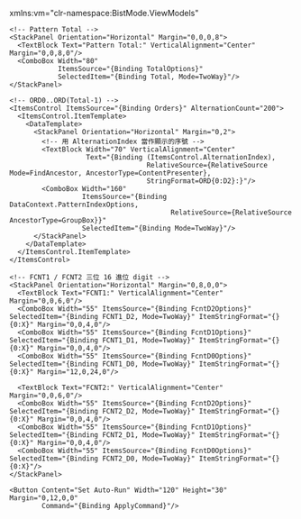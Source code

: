 xmlns:vm="clr-namespace:BistMode.ViewModels"

<GroupBox Header="Auto-Run Config"
          Visibility="{Binding IsAutoRunConfigVisible,
                               Converter={StaticResource BoolToVisibilityConverter}}"
          Margin="0,12,0,0">
  <!-- 整個群組直接綁 AutoRunVM 當 DataContext -->
  <StackPanel Margin="12" DataContext="{Binding AutoRunVM}">

    <!-- Pattern Total -->
    <StackPanel Orientation="Horizontal" Margin="0,0,0,8">
      <TextBlock Text="Pattern Total:" VerticalAlignment="Center" Margin="0,0,8,0"/>
      <ComboBox Width="80"
                ItemsSource="{Binding TotalOptions}"
                SelectedItem="{Binding Total, Mode=TwoWay}"/>
    </StackPanel>

    <!-- ORD0..ORD(Total-1) -->
    <ItemsControl ItemsSource="{Binding Orders}" AlternationCount="200">
      <ItemsControl.ItemTemplate>
        <DataTemplate>
          <StackPanel Orientation="Horizontal" Margin="0,2">
            <!-- 用 AlternationIndex 當作顯示的序號 -->
            <TextBlock Width="70" VerticalAlignment="Center"
                       Text="{Binding (ItemsControl.AlternationIndex),
                                      RelativeSource={RelativeSource Mode=FindAncestor, AncestorType=ContentPresenter},
                                      StringFormat=ORD{0:D2}:}"/>
            <ComboBox Width="160"
                      ItemsSource="{Binding DataContext.PatternIndexOptions,
                                            RelativeSource={RelativeSource AncestorType=GroupBox}}"
                      SelectedItem="{Binding Mode=TwoWay}"/>
          </StackPanel>
        </DataTemplate>
      </ItemsControl.ItemTemplate>
    </ItemsControl>

    <!-- FCNT1 / FCNT2 三位 16 進位 digit -->
    <StackPanel Orientation="Horizontal" Margin="0,8,0,0">
      <TextBlock Text="FCNT1:" VerticalAlignment="Center" Margin="0,0,6,0"/>
      <ComboBox Width="55" ItemsSource="{Binding FcntD2Options}" SelectedItem="{Binding FCNT1_D2, Mode=TwoWay}" ItemStringFormat="{}{0:X}" Margin="0,0,4,0"/>
      <ComboBox Width="55" ItemsSource="{Binding FcntD1Options}" SelectedItem="{Binding FCNT1_D1, Mode=TwoWay}" ItemStringFormat="{}{0:X}" Margin="0,0,4,0"/>
      <ComboBox Width="55" ItemsSource="{Binding FcntD0Options}" SelectedItem="{Binding FCNT1_D0, Mode=TwoWay}" ItemStringFormat="{}{0:X}" Margin="12,0,24,0"/>

      <TextBlock Text="FCNT2:" VerticalAlignment="Center" Margin="0,0,6,0"/>
      <ComboBox Width="55" ItemsSource="{Binding FcntD2Options}" SelectedItem="{Binding FCNT2_D2, Mode=TwoWay}" ItemStringFormat="{}{0:X}" Margin="0,0,4,0"/>
      <ComboBox Width="55" ItemsSource="{Binding FcntD1Options}" SelectedItem="{Binding FCNT2_D1, Mode=TwoWay}" ItemStringFormat="{}{0:X}" Margin="0,0,4,0"/>
      <ComboBox Width="55" ItemsSource="{Binding FcntD0Options}" SelectedItem="{Binding FCNT2_D0, Mode=TwoWay}" ItemStringFormat="{}{0:X}"/>
    </StackPanel>

    <Button Content="Set Auto-Run" Width="120" Height="30" Margin="0,12,0,0"
            Command="{Binding ApplyCommand}"/>
  </StackPanel>
</GroupBox>